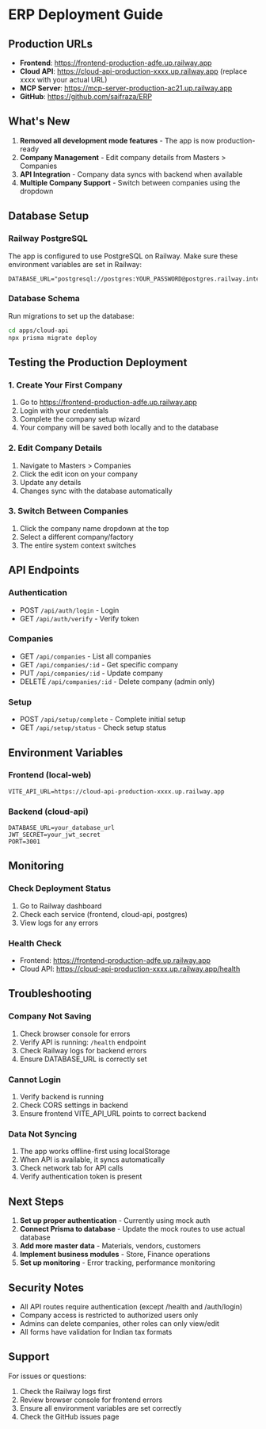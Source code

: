 # ERP Deployment Guide

## Production URLs
- **Frontend**: https://frontend-production-adfe.up.railway.app
- **Cloud API**: https://cloud-api-production-xxxx.up.railway.app (replace xxxx with your actual URL)
- **MCP Server**: https://mcp-server-production-ac21.up.railway.app  
- **GitHub**: https://github.com/saifraza/ERP

## What's New
1. **Removed all development mode features** - The app is now production-ready
2. **Company Management** - Edit company details from Masters > Companies
3. **API Integration** - Company data syncs with backend when available
4. **Multiple Company Support** - Switch between companies using the dropdown

## Database Setup

### Railway PostgreSQL
The app is configured to use PostgreSQL on Railway. Make sure these environment variables are set in Railway:

```env
DATABASE_URL="postgresql://postgres:YOUR_PASSWORD@postgres.railway.internal:5432/railway"
```

### Database Schema
Run migrations to set up the database:
```bash
cd apps/cloud-api
npx prisma migrate deploy
```

## Testing the Production Deployment

### 1. Create Your First Company
1. Go to https://frontend-production-adfe.up.railway.app
2. Login with your credentials
3. Complete the company setup wizard
4. Your company will be saved both locally and to the database

### 2. Edit Company Details
1. Navigate to Masters > Companies
2. Click the edit icon on your company
3. Update any details
4. Changes sync with the database automatically

### 3. Switch Between Companies
1. Click the company name dropdown at the top
2. Select a different company/factory
3. The entire system context switches

## API Endpoints

### Authentication
- POST `/api/auth/login` - Login
- GET `/api/auth/verify` - Verify token

### Companies
- GET `/api/companies` - List all companies
- GET `/api/companies/:id` - Get specific company
- PUT `/api/companies/:id` - Update company
- DELETE `/api/companies/:id` - Delete company (admin only)

### Setup
- POST `/api/setup/complete` - Complete initial setup
- GET `/api/setup/status` - Check setup status

## Environment Variables

### Frontend (local-web)
```env
VITE_API_URL=https://cloud-api-production-xxxx.up.railway.app
```

### Backend (cloud-api)
```env
DATABASE_URL=your_database_url
JWT_SECRET=your_jwt_secret
PORT=3001
```

## Monitoring

### Check Deployment Status
1. Go to Railway dashboard
2. Check each service (frontend, cloud-api, postgres)
3. View logs for any errors

### Health Check
- Frontend: https://frontend-production-adfe.up.railway.app
- Cloud API: https://cloud-api-production-xxxx.up.railway.app/health

## Troubleshooting

### Company Not Saving
1. Check browser console for errors
2. Verify API is running: `/health` endpoint
3. Check Railway logs for backend errors
4. Ensure DATABASE_URL is correctly set

### Cannot Login
1. Verify backend is running
2. Check CORS settings in backend
3. Ensure frontend VITE_API_URL points to correct backend

### Data Not Syncing
1. The app works offline-first using localStorage
2. When API is available, it syncs automatically
3. Check network tab for API calls
4. Verify authentication token is present

## Next Steps

1. **Set up proper authentication** - Currently using mock auth
2. **Connect Prisma to database** - Update the mock routes to use actual database
3. **Add more master data** - Materials, vendors, customers
4. **Implement business modules** - Store, Finance operations
5. **Set up monitoring** - Error tracking, performance monitoring

## Security Notes

- All API routes require authentication (except /health and /auth/login)
- Company access is restricted to authorized users only
- Admins can delete companies, other roles can only view/edit
- All forms have validation for Indian tax formats

## Support

For issues or questions:
1. Check the Railway logs first
2. Review browser console for frontend errors
3. Ensure all environment variables are set correctly
4. Check the GitHub issues page